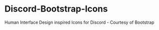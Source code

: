 # Discord-Bootstrap-Icons
Human Interface Design inspired Icons for Discord - Courtesy of Bootstrap
